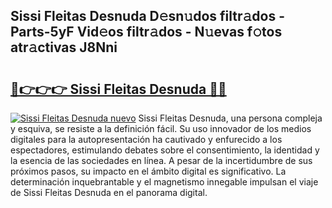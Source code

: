 ## Sissi Fleitas Desnuda D𝚎sn𝚞dos filtr𝚊dos - Parts-5yF Vid𝚎os filtr𝚊dos - N𝚞evas f𝚘tos atr𝚊ctivas J8Nni

# <h2><a href="http://mb1xfyf.tromn.icu/?c=Sissi+Fleitas+Desnuda">🔗👉👉👉 Sissi Fleitas Desnuda 🔗🔗</a></h2>

[![Sissi Fleitas Desnuda nuevo](https://i.imgur.com/pEAQMta.gif)](http://mb1xfyf.tromn.icu/?c=Sissi+Fleitas+Desnuda)
Sissi Fleitas Desnuda, una persona compleja y esquiva, se resiste a la definición fácil. Su uso innovador de los medios digitales para la autopresentación ha cautivado y enfurecido a los espectadores, estimulando debates sobre el consentimiento, la identidad y la esencia de las sociedades en línea. A pesar de la incertidumbre de sus próximos pasos, su impacto en el ámbito digital es significativo. La determinación inquebrantable y el magnetismo innegable impulsan el viaje de Sissi Fleitas Desnuda en el panorama digital.
